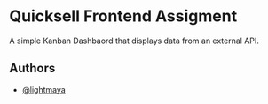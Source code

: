
# Quicksell Frontend Assigment

A simple Kanban Dashbaord that displays data from an external API.


## Authors

- [@lightmaya](https://github.com/lightmaya)

